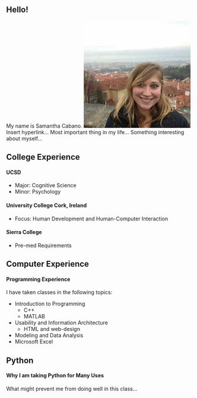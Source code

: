## Hello!
My name is Samantha Cabano. 
![](portfolio.jpg)
Insert hyperlink...
Most important thing in my life...
Something interesting about myself...

## College Experience
#### UCSD
- Major: Cognitive Science
- Minor: Psychology

#### University College Cork, Ireland
- Focus: Human Development and Human-Computer Interaction

#### Sierra College
- Pre-med Requirements


## Computer Experience
#### Programming Experience
I have taken classes in the following topics:
- Introduction to Programming
  - C++
  - MATLAB
- Usability and Information Architecture
  - HTML and web-design
- Modeling and Data Analysis
- Microsoft Excel

## Python
#### Why I am taking Python for Many Uses
What might prevent me from doing well in this class...
